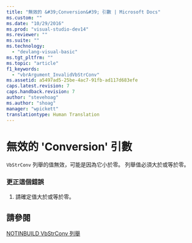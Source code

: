 ```yaml
---
title: "無效的 &#39;Conversion&#39; 引數 | Microsoft Docs"
ms.custom: ""
ms.date: "10/29/2016"
ms.prod: "visual-studio-dev14"
ms.reviewer: ""
ms.suite: ""
ms.technology: 
  - "devlang-visual-basic"
ms.tgt_pltfrm: ""
ms.topic: "article"
f1_keywords: 
  - "vbrArgument_InvalidVbStrConv"
ms.assetid: a5497ad5-25be-4ac7-91fb-ad117d683efe
caps.latest.revision: 7
caps.handback.revision: 7
author: "stevehoag"
ms.author: "shoag"
manager: "wpickett"
translationtype: Human Translation
---
```

# 無效的 &#39;Conversion&#39; 引數
`VbStrConv` 列舉的值無效，可能是因為它小於零。 列舉值必須大於或等於零。  
  
### 更正這個錯誤  
  
1.  請確定值大於或等於零。  
  
## 請參閱  
 [NOTINBUILD VbStrConv 列舉](http://msdn.microsoft.com/zh-tw/59f83dd9-6361-47df-a836-02ba9d4cb936)